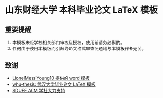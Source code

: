# 山东财经大学 本科毕业论文 LaTeX 模板


## 重要提醒
1. 本模板未经学校相关部门审核及授权，使用前请务必斟酌。
2. 任何由于使⽤本模板⽽引起的论⽂格式审查问题均与本模板作者⽆关。


## 致谢

- [LionelMessiYoung10 提供的 word 模板](reference/)
- [whu-thesis: 武汉大学毕业论文 LaTeX 模板](https://github.com/whutug/whu-thesis)
- [SDUFE ACM 学社大力支持](https://github.com/sdufeacm)
